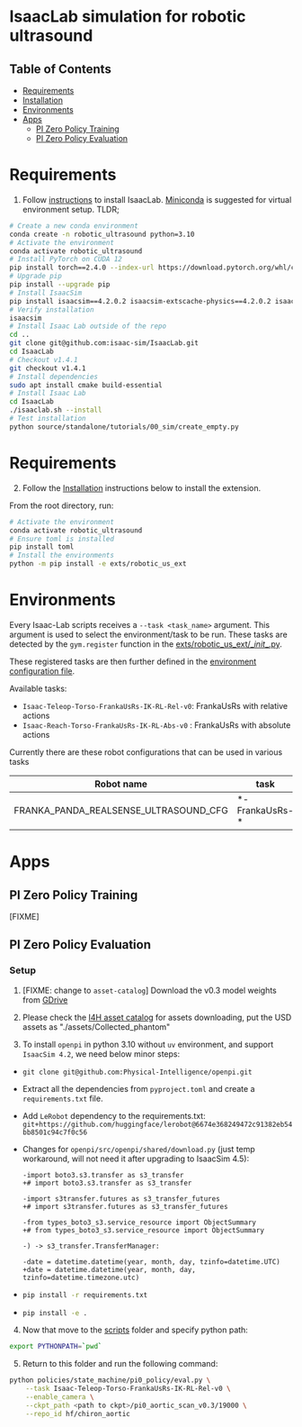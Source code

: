 # IsaacLab simulation for robotic ultrasound

## Table of Contents
- [Requirements](#requirements)
- [Installation](#installation)
- [Environments](#environments)
- [Apps](#apps)
  - [PI Zero Policy Training](#pi-zero-policy-training)
  - [PI Zero Policy Evaluation](#pi-zero-policy-evaluation)

# Requirements

1. Follow [instructions](https://isaac-sim.github.io/IsaacLab/main/source/setup/installation/pip_installation.html) to install IsaacLab. [Miniconda](https://docs.anaconda.com/miniconda/install/#quick-command-line-install) is suggested for virtual environment setup. TLDR;

```sh
# Create a new conda environment
conda create -n robotic_ultrasound python=3.10
# Activate the environment
conda activate robotic_ultrasound
# Install PyTorch on CUDA 12
pip install torch==2.4.0 --index-url https://download.pytorch.org/whl/cu121
# Upgrade pip
pip install --upgrade pip
# Install IsaacSim
pip install isaacsim==4.2.0.2 isaacsim-extscache-physics==4.2.0.2 isaacsim-extscache-kit==4.2.0.2 isaacsim-extscache-kit-sdk==4.2.0.2 --extra-index-url https://pypi.nvidia.com
# Verify installation
isaacsim
# Install Isaac Lab outside of the repo
cd ..
git clone git@github.com:isaac-sim/IsaacLab.git
cd IsaacLab
# Checkout v1.4.1
git checkout v1.4.1
# Install dependencies
sudo apt install cmake build-essential
# Install Isaac Lab
cd IsaacLab
./isaaclab.sh --install
# Test installation
python source/standalone/tutorials/00_sim/create_empty.py
```

# Requirements

2. Follow the [Installation](#installation) instructions below to install the extension.

From the root directory, run:

```sh
# Activate the environment
conda activate robotic_ultrasound
# Ensure toml is installed
pip install toml
# Install the environments
python -m pip install -e exts/robotic_us_ext
```

# Environments

Every Isaac-Lab scripts receives a `--task <task_name>` argument. This argument is used to select the environment/task to be run.
These tasks are detected by the `gym.register` function in the [exts/robotic_us_ext/\__init__.py](exts/robotic_us_ext/robotic_us_ext/tasks/ultrasound/approach/config/franka/__init__.py).


These registered tasks are then further defined in the [environment configuration file](exts/robotic_us_ext/robotic_us_ext/tasks/ultrasound/approach/config/franka/franka_manager_rl_env_cfg.py).

Available tasks: 
- `Isaac-Teleop-Torso-FrankaUsRs-IK-RL-Rel-v0`: FrankaUsRs with relative actions
- `Isaac-Reach-Torso-FrankaUsRs-IK-RL-Abs-v0` : FrankaUsRs with absolute actions


Currently there are these robot configurations that can be used in various tasks


| Robot name                                 | task             | applications          |
|----------                                  |---------         |----------             |
| FRANKA_PANDA_REALSENSE_ULTRASOUND_CFG      | \*-FrankaUsRs-*  | Reach, Teleop         |

# Apps

## PI Zero Policy Training
[FIXME]

## PI Zero Policy Evaluation

### Setup

1. [FIXME: change to `asset-catalog`] Download the v0.3 model weights from [GDrive](https://drive.google.com/drive/folders/1sL4GAETSMbxxcefsTsOkX7wXkTsbDqhW?usp=sharing)

2. Please check the [I4H asset catalog](https://github.com/isaac-for-healthcare/i4h-asset-catalog) for assets downloading, put the USD assets as "./assets/Collected_phantom"

3. To install `openpi` in python 3.10 without `uv` environment, and support `IsaacSim 4.2`, we need below minor steps:
- `git clone git@github.com:Physical-Intelligence/openpi.git`
- Extract all the dependencies from `pyproject.toml` and create a `requirements.txt` file.
- Add `LeRobot` dependency to the requirements.txt:
`git+https://github.com/huggingface/lerobot@6674e368249472c91382eb54bb8501c94c7f0c56`
- Changes for `openpi/src/openpi/shared/download.py` (just temp workaround, will not need it after upgrading to IsaacSim 4.5):
  ```
  -import boto3.s3.transfer as s3_transfer
  +# import boto3.s3.transfer as s3_transfer

  -import s3transfer.futures as s3_transfer_futures
  +# import s3transfer.futures as s3_transfer_futures

  -from types_boto3_s3.service_resource import ObjectSummary
  +# from types_boto3_s3.service_resource import ObjectSummary

  -) -> s3_transfer.TransferManager:

  -date = datetime.datetime(year, month, day, tzinfo=datetime.UTC)
  +date = datetime.datetime(year, month, day, tzinfo=datetime.timezone.utc)
  ```

- ```sh
  pip install -r requirements.txt
  ```
- ```sh
  pip install -e .
  ```

4. Now that move to the [scripts](../) folder and specify python path:
```sh
export PYTHONPATH=`pwd`
```

5. Return to this folder and run the following command:
```sh
python policies/state_machine/pi0_policy/eval.py \
    --task Isaac-Teleop-Torso-FrankaUsRs-IK-RL-Rel-v0 \
    --enable_camera \
    --ckpt_path <path to ckpt>/pi0_aortic_scan_v0.3/19000 \
    --repo_id hf/chiron_aortic
```